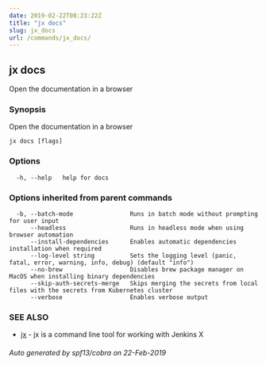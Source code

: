 ```yaml
---
date: 2019-02-22T08:23:22Z
title: "jx docs"
slug: jx_docs
url: /commands/jx_docs/
---
```

## jx docs

Open the documentation in a browser

### Synopsis

Open the documentation in a browser

```
jx docs [flags]
```

### Options

```
  -h, --help   help for docs
```

### Options inherited from parent commands

```
  -b, --batch-mode                Runs in batch mode without prompting for user input
      --headless                  Runs in headless mode when using browser automation
      --install-dependencies      Enables automatic dependencies installation when required
      --log-level string          Sets the logging level (panic, fatal, error, warning, info, debug) (default "info")
      --no-brew                   Disables brew package manager on MacOS when installing binary dependencies
      --skip-auth-secrets-merge   Skips merging the secrets from local files with the secrets from Kubernetes cluster
      --verbose                   Enables verbose output
```

### SEE ALSO

* [jx](/commands/jx/)	 - jx is a command line tool for working with Jenkins X

###### Auto generated by spf13/cobra on 22-Feb-2019
